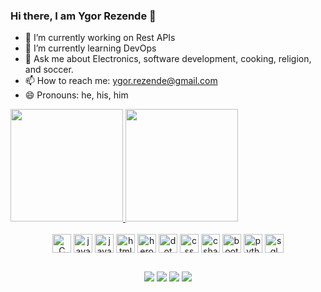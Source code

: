 ### Hi there, I am Ygor Rezende 👋

- 🔭 I’m currently working on Rest APIs
- 🌱 I’m currently learning DevOps
- 💬 Ask me about Electronics, software development, cooking, religion, and soccer.
- 📫 How to reach me: ygor.rezende@gmail.com
- 😄 Pronouns: he, his, him

<div>
  <a href="https://github.com/ygor-rezende">
    <img height="180em" src="https://github-readme-stats.vercel.app/api?username=ygor-rezende&show_icons=true&theme=tokyonight"/>
    <img height="180em" src="https://github-readme-stats.vercel.app/api/top-langs/?username=ygor-rezende&layout=compact&theme=tokyonight"/>
  </a>
</div>
<br>
<div style="display: inline_block" align="center">
  <img align="center" alt="C plus plus" height="30" width"40" src="https://cdn.jsdelivr.net/gh/devicons/devicon/icons/cplusplus/cplusplus-original.svg"/>
  <img align="center" alt="javascript" height="30" width"40" src="https://cdn.jsdelivr.net/gh/devicons/devicon/icons/javascript/javascript-plain.svg"/>
  <img align="center" alt="java" height="30" width"40" src="https://cdn.jsdelivr.net/gh/devicons/devicon/icons/java/java-original.svg"/>
  <img align="center" alt="html" height="30" width"40" src="https://cdn.jsdelivr.net/gh/devicons/devicon/icons/html5/html5-original.svg"/>
  <img align="center" alt="heroku" height="30" width"40" src="https://cdn.jsdelivr.net/gh/devicons/devicon/icons/heroku/heroku-original-wordmark.svg"/>
  <img align="center" alt="dot net" height="30" width"40" src="https://cdn.jsdelivr.net/gh/devicons/devicon/icons/dot-net/dot-net-original.svg"/>
  <img align="center" alt="css" height="30" width"40" src="https://cdn.jsdelivr.net/gh/devicons/devicon/icons/css3/css3-original.svg"/>
  <img align="center" alt="c sharp" height="30" width"40" src="https://cdn.jsdelivr.net/gh/devicons/devicon/icons/csharp/csharp-original.svg"/>
  <img align="center" alt="bootstrap" height="30" width"40" src="https://cdn.jsdelivr.net/gh/devicons/devicon/icons/bootstrap/bootstrap-original.svg"/>
  <img align="center" alt="python" height="30" width"40" src="https://cdn.jsdelivr.net/gh/devicons/devicon/icons/python/python-original.svg"/>
  <img align="center" alt="sql server" height="30" width"40" src="https://cdn.jsdelivr.net/gh/devicons/devicon/icons/microsoftsqlserver/microsoftsqlserver-plain.svg"/>
</div>

##
<div style="display: inline_block" align="center">
  <a href="#" onclick='window.open("https://www.linkedin.com/in/ygor-lopez-rezende/","_blank")' target="_blank"><img src="https://img.shields.io/badge/LinkedIn-0077B5?style=for-the-badge&logo=linkedin&logoColor=white"></a>
  <a href="mailto:ygor.rezende@gmail.com" target="_blank"><img src="https://img.shields.io/badge/Gmail-D14836?style=for-the-badge&logo=gmail&logoColor=white" target="_blank"></a>
  <a href="https://discord.com/users/Ygor#9088" target="_blank"><img src="https://img.shields.io/badge/Discord-7289DA?style=for-the-badge&logo=discord&logoColor=white" target="_blank"></a>
  <a href="https://www.instagram.com/ygor_lopez/" target="_blank"><img src="https://img.shields.io/badge/Instagram-E4405F?style=for-the-badge&logo=instagram&logoColor=white" target="_blank"></a>
</div>
